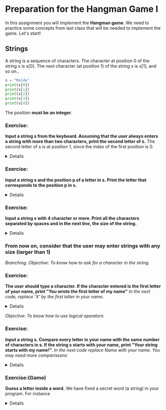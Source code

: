 # Preparation for the Hangman Game I
In this assignment you will implement the **Hangman game**. 
We need to practice some concepts from last class that will be needed to implement the game. 
Let's start!

## Strings 
A string is a sequence of characters. The character at position 0 of the string s is s[0]. The next character (at position 1) of the string s is s[1], and so on.. 
```python
s = "Molde"
print(s[0])
print(s[1])
print(s[2])
print(s[3])
print(s[4])
```
The position **must be an integer**.

### Exercise: 
**Input a string s from the keyboard. Assuming that the user always enters a string with more than two characters, print the second letter of s.**
The second letter of s is at position 1, since the index of the first position is 0.
<details>
  
```python
s = input ("Enter a word with more than two characters ")
print("The second character in the word you typed is", s[1])
```

</details>
  
### Exercise: 
**Input a string s and the position p of a letter in s. Print the letter that corresponds to the position p in s.**

<details>

```python
s = input ("Enter a word with more than two characters ")
p = int(input("Enter the position of the letter you want me to print "))
print("The character at position", p, "in the word", s, "is", s[p])
```
</details>

### Exercise:
**Input a string s with 4 character or more. Print all the characters separated by spaces and in the next line, the size of the string.**
<details>

```python
s = input("Type a name with 4 letters or more")
print (s[0] + " " + s[1] + " " + s[2] + " " + s[3])
print("The size of the string is", len(s))
```

</details>

### From now on, consider that the user may enter strings with any size (larger than 1)

*Branching. Objective: To know how to ask for a character in the string*.
### Exercise: 
**The user should type a character. If the character entered is the first letter of your name, print "You wrote the first letter of my name"**
*In the next code, replace 'X' by the first letter in your name.*
<details>

```python
s = input ("Enter the first letter of my name")
if (s[0] == 'X'): 
    print("You wrote the first letter of my name")
```

</details>

*Objective: To know how to use logical operators*
### Exercise: 
**Input a string s. Compare every letter in your name with the same number of characters in s. If the string s starts with your name, print "Your string starts with my name!".**
*In the next code replace Name with your name. You may need more comparissons*

<details>

```python
if (s[0] == 'A') and (s[1] == 'n') and (s[2] == 'a'):
    print("Your string starts with my name!")
```

</details>

### Exercise:(Game) 
**Guess a letter inside a word.**
We have fixed a secret word (a string) in your program. For instance 
<details>
  
```python
secretWord = "Orangutan"
```

</details>
